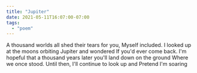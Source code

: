 ```yaml
---
title: "Jupiter"
date: 2021-05-11T16:07:00-07:00
tags:
  - "poem"
---
```


A thousand worlds all shed their tears for you,
Myself included. I looked up at the moons orbiting Jupiter and wondered
If you'd ever come back.
I'm hopeful that a thousand years later you'll land down on the ground
Where we once stood.
Until then, I'll continue to look up and
Pretend I'm soaring
